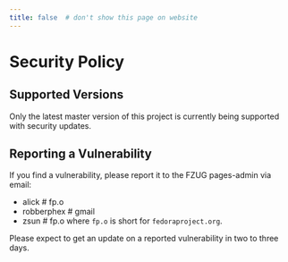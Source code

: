 ```yaml
---
title: false  # don't show this page on website
---
```


# Security Policy

## Supported Versions

Only the latest master version of this project is
currently being supported with security updates.

## Reporting a Vulnerability

If you find a vulnerability, please report it to the FZUG pages-admin via email:
- alick # fp.o
- robberphex # gmail
- zsun # fp.o
where `fp.o` is short for `fedoraproject.org`.

Please expect to get an update on a reported vulnerability in two to three days.
